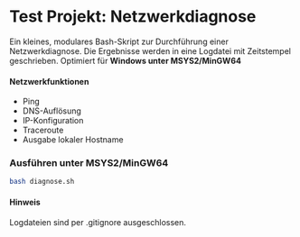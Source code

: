 # Test Projekt: Netzwerkdiagnose
Ein kleines, modulares Bash-Skript zur Durchführung einer Netzwerkdiagnose. Die Ergebnisse werden in eine Logdatei mit Zeitstempel geschrieben. Optimiert für **Windows unter MSYS2/MinGW64**
#### Netzwerkfunktionen
- Ping
- DNS-Auflösung
- IP-Konfiguration
- Traceroute
- Ausgabe lokaler Hostname
### Ausführen unter MSYS2/MinGW64
```bash
bash diagnose.sh
```
#### Hinweis
Logdateien sind per .gitignore ausgeschlossen.

